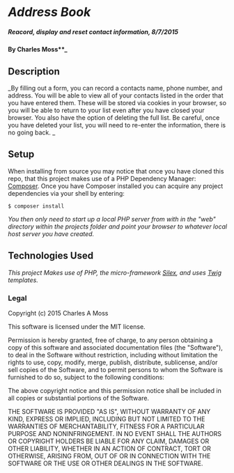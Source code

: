 # _Address Book_

##### _Reacord, display and reset contact information, 8/7/2015_

#### By Charles Moss**_

## Description

_By filling out a form, you can record a contacts name, phone number, and address. You will be able to view all of your contacts listed in the order that you have entered them. These will be stored via cookies in your browser, so you will be able to return to your list even after you have closed your browser. You also have the option of deleting the full list. Be careful, once you have deleted your list, you will need to re-enter the information, there is no going back. _

## Setup

When installing from source you may notice that once you have cloned this repo, that this project makes use of a PHP Dependency Manager: [Composer](https://github.com/composer/composer). Once you have Composer installed you can acquire any project dependencies via your shell by entering:

```
$ composer install
```

_You then only need to start up a local PHP server from with in the "web" directory within the projects folder and point your browser to whatever local host server you have created._  


## Technologies Used

_This project Makes use of PHP, the micro-framework [Silex](http://silex.sensiolabs.org/), and uses [Twig](http://twig.sensiolabs.org/) templates._

### Legal



Copyright (c) 2015 Charles A Moss

This software is licensed under the MIT license.

Permission is hereby granted, free of charge, to any person obtaining a copy
of this software and associated documentation files (the "Software"), to deal
in the Software without restriction, including without limitation the rights
to use, copy, modify, merge, publish, distribute, sublicense, and/or sell
copies of the Software, and to permit persons to whom the Software is
furnished to do so, subject to the following conditions:

The above copyright notice and this permission notice shall be included in
all copies or substantial portions of the Software.

THE SOFTWARE IS PROVIDED "AS IS", WITHOUT WARRANTY OF ANY KIND, EXPRESS OR
IMPLIED, INCLUDING BUT NOT LIMITED TO THE WARRANTIES OF MERCHANTABILITY,
FITNESS FOR A PARTICULAR PURPOSE AND NONINFRINGEMENT. IN NO EVENT SHALL THE
AUTHORS OR COPYRIGHT HOLDERS BE LIABLE FOR ANY CLAIM, DAMAGES OR OTHER
LIABILITY, WHETHER IN AN ACTION OF CONTRACT, TORT OR OTHERWISE, ARISING FROM,
OUT OF OR IN CONNECTION WITH THE SOFTWARE OR THE USE OR OTHER DEALINGS IN
THE SOFTWARE.